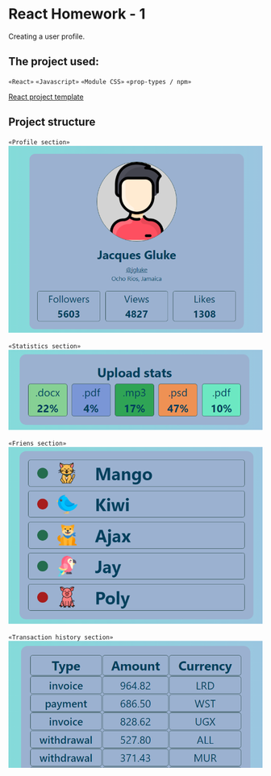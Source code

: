# React Homework - 1

Creating a user profile.

## The project used:

`«React»`
`«Javascript»`
`«Module CSS»`
`«prop-types / npm»`

[React project template](https://github.com/goitacademy/react-homework-template#readme)

## Project structure

`«Profile section»`
![profile section](./assets/profile.png)

`«Statistics section»`
![statistics section](./assets/statistics.png)

`«Friens section»`
![friends section](./assets/friends.png)

`«Transaction history section»`
![transaction history section](./assets/transactions.png)
